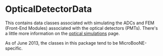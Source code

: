 # OpticalDetectorData

This contains data classes associated with simulating the ADCs and FEM (Front-End Modules) associated with the optical detectors (PMTs). There's a little more information on the [optical simulations](optical_simulations) page.

As of June 2013, the classes in this package tend to be MicroBooNE-specific.
